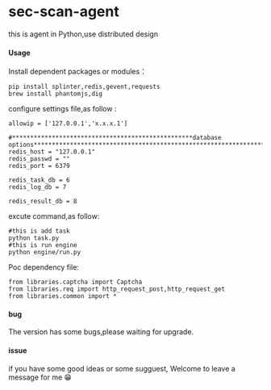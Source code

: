 # sec-scan-agent
this is agent in Python,use distributed design

#### Usage

Install dependent packages or modules：

```
pip install splinter,redis,gevent,requests
brew install phantomjs,dig
```
configure settings file,as follow :

```
allowip = ['127.0.0.1','x.x.x.1']

#**************************************************database options********************************************************************
redis_host = "127.0.0.1"
redis_passwd = ""
redis_port = 6379

redis_task_db = 6
redis_log_db = 7

redis_result_db = 8

```
excute command,as follow:
```
#this is add task 
python task.py 
#this is run engine
python engine/run.py

```


Poc dependency file:
```
from libraries.captcha import Captcha
from libraries.req import http_request_post,http_request_get
from libraries.common import *
```

#### bug
The version has  some bugs,please waiting for upgrade.

#### issue
if you have some good ideas or some sugguest, Welcome to leave a message for me 😁







